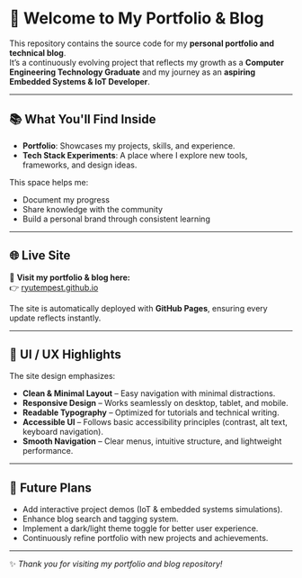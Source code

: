 # 👋 Welcome to My Portfolio & Blog

This repository contains the source code for my **personal portfolio and technical blog**.  
It’s a continuously evolving project that reflects my growth as a **Computer Engineering Technology Graduate** and my journey as an **aspiring Embedded Systems & IoT Developer**.  

---

## 📚 What You'll Find Inside
- **Portfolio**: Showcases my projects, skills, and experience.  
- **Tech Stack Experiments**: A place where I explore new tools, frameworks, and design ideas.  

This space helps me:
- Document my progress  
- Share knowledge with the community  
- Build a personal brand through consistent learning  

---

## 🌐 Live Site
🔗 **Visit my portfolio & blog here:**  
👉 [ryutempest.github.io](https://ryutempest.github.io)

The site is automatically deployed with **GitHub Pages**, ensuring every update reflects instantly.  

---

## 🎨 UI / UX Highlights
The site design emphasizes:
- **Clean & Minimal Layout** – Easy navigation with minimal distractions.  
- **Responsive Design** – Works seamlessly on desktop, tablet, and mobile.  
- **Readable Typography** – Optimized for tutorials and technical writing.  
- **Accessible UI** – Follows basic accessibility principles (contrast, alt text, keyboard navigation).  
- **Smooth Navigation** – Clear menus, intuitive structure, and lightweight performance.  

---

## 🚀 Future Plans
- Add interactive project demos (IoT & embedded systems simulations).  
- Enhance blog search and tagging system.  
- Implement a dark/light theme toggle for better user experience.  
- Continuously refine portfolio with new projects and achievements.  

---
✨ _Thank you for visiting my portfolio and blog repository!_
